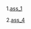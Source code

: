 1.[ass_1](https://github.com/PRaviteja31/AIML-LAB/blob/main/Assignment_1.ipynb)

2.[ass_4](https://github.com/PRaviteja31/AIML-LAB/blob/main/assignment_4.ipynb)
